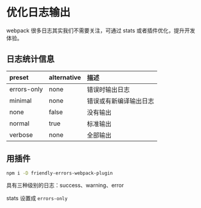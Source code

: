 # 优化日志输出

webpack 很多日志其实我们不需要关注，可通过 stats 或者插件优化，提升开发体验。

## 日志统计信息

| preset      | alternative | 描述                   |
| :---------- | :---------- | :--------------------- |
| errors-only | none        | 错误时输出日志         |
| minimal     | none        | 错误或有新编译输出日志 |
| none        | false       | 没有输出               |
| normal      | true        | 标准输出               |
| verbose     | none        | 全部输出               |

## 用插件

```bash
npm i -D friendly-errors-webpack-plugin
```

具有三种级别的日志：success、warning、error

stats 设置成 `errors-only`
